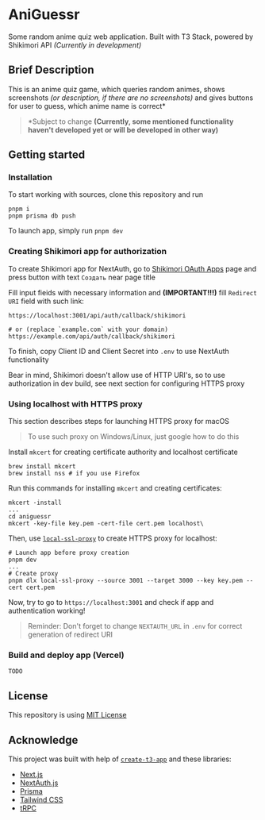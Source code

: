 # AniGuessr

Some random anime quiz web application. Built with T3 Stack, powered by Shikimori API _(Currently in development)_

## Brief Description

This is an anime quiz game, which queries random animes, shows screenshots _(or description, if there are no screenshots)_ and gives buttons for user to guess, which anime name is correct*

> *Subject to change **(Currently, some mentioned functionality haven't developed yet or will be developed in other way)**

## Getting started

### Installation

To start working with sources, clone this repository and run

```shell
pnpm i
pnpm prisma db push
```

To launch app, simply run `pnpm dev`

### Creating Shikimori app for authorization

To create Shikimori app for NextAuth, go to [Shikimori OAuth Apps](https://shikimori.me/oauth/applications) page and press button with text `Создать` near page title

Fill input fieids with necessary information and **(IMPORTANT!!!)** fill `Redirect URI` field with such link:

```shell
https://localhost:3001/api/auth/callback/shikimori

# or (replace `example.com` with your domain)
https://example.com/api/auth/callback/shikimori
```

To finish, copy Client ID and Client Secret into `.env` to use NextAuth functionality

Bear in mind, Shikimori doesn't allow use of HTTP URI's, so to use authorization in dev build, see next section for configuring HTTPS proxy

### Using localhost with HTTPS proxy

This section describes steps for launching HTTPS proxy for macOS

> To use such proxy on Windows/Linux, just google how to do this

Install `mkcert` for creating certificate authority and localhost certificate

```shell
brew install mkcert
brew install nss # if you use Firefox
```

Run this commands for installing `mkcert` and creating certificates:

```shell
mkcert -install
...
cd aniguessr
mkcert -key-file key.pem -cert-file cert.pem localhost\
```

Then, use [`local-ssl-proxy`]((https://github.com/cameronhunter/local-ssl-proxy)) to create HTTPS proxy for localhost:

```shell
# Launch app before proxy creation
pnpm dev
...
# Create proxy
pnpm dlx local-ssl-proxy --source 3001 --target 3000 --key key.pem --cert cert.pem
```

Now, try to go to `https://localhost:3001` and check if app and authentication working!

> Reminder: Don't forget to change `NEXTAUTH_URL` in `.env` for correct generation of redirect URI

### Build and deploy app (Vercel)

`TODO`

## License

This repository is using [MIT License](LICENSE)

## Acknowledge

This project was built with help of [`create-t3-app`](https://create.t3.gg/) and these libraries:

- [Next.js](https://nextjs.org)
- [NextAuth.js](https://next-auth.js.org)
- [Prisma](https://prisma.io)
- [Tailwind CSS](https://tailwindcss.com)
- [tRPC](https://trpc.io)
